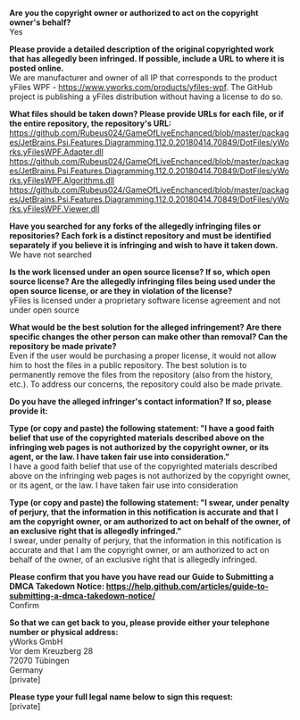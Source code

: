 **Are you the copyright owner or authorized to act on the copyright owner's behalf?**   
Yes

**Please provide a detailed description of the original copyrighted work that has allegedly been infringed. If possible, include a URL to where it is posted online.**   
We are manufacturer and owner of all IP that corresponds to the product yFiles WPF - https://www.yworks.com/products/yfiles-wpf. The GitHub project is publishing a yFiles distribution without having a license to do so.

**What files should be taken down? Please provide URLs for each file, or if the entire repository, the repository's URL:**   
https://github.com/Rubeus024/GameOfLiveEnchanced/blob/master/packages/JetBrains.Psi.Features.Diagramming.112.0.20180414.70849/DotFiles/yWorks.yFilesWPF.Adapter.dll   
https://github.com/Rubeus024/GameOfLiveEnchanced/blob/master/packages/JetBrains.Psi.Features.Diagramming.112.0.20180414.70849/DotFiles/yWorks.yFilesWPF.Algorithms.dll   
https://github.com/Rubeus024/GameOfLiveEnchanced/blob/master/packages/JetBrains.Psi.Features.Diagramming.112.0.20180414.70849/DotFiles/yWorks.yFilesWPF.Viewer.dll

**Have you searched for any forks of the allegedly infringing files or repositories? Each fork is a distinct repository and must be identified separately if you believe it is infringing and wish to have it taken down.**   
We have not searched

**Is the work licensed under an open source license? If so, which open source license? Are the allegedly infringing files being used under the open source license, or are they in violation of the license?**   
yFiles is licensed under a proprietary software license agreement and not under open source

**What would be the best solution for the alleged infringement? Are there specific changes the other person can make other than removal? Can the repository be made private?**   
Even if the user would be purchasing a proper license, it would not allow him to host the files in a public repository. The best solution is to permanently remove the files from the repository (also from the history, etc.). To address our concerns, the repository could also be made private.

**Do you have the alleged infringer's contact information? If so, please provide it:**

**Type (or copy and paste) the following statement: "I have a good faith belief that use of the copyrighted materials described above on the infringing web pages is not authorized by the copyright owner, or its agent, or the law. I have taken fair use into consideration."**   
I have a good faith belief that use of the copyrighted materials described above on the infringing web pages is not authorized by the copyright owner, or its agent, or the law. I have taken fair use into consideration

**Type (or copy and paste) the following statement: "I swear, under penalty of perjury, that the information in this notification is accurate and that I am the copyright owner, or am authorized to act on behalf of the owner, of an exclusive right that is allegedly infringed."**   
I swear, under penalty of perjury, that the information in this notification is accurate and that I am the copyright owner, or am authorized to act on behalf of the owner, of an exclusive right that is allegedly infringed.

**Please confirm that you have you have read our Guide to Submitting a DMCA Takedown Notice: https://help.github.com/articles/guide-to-submitting-a-dmca-takedown-notice/**   
Confirm

**So that we can get back to you, please provide either your telephone number or physical address:**   
yWorks GmbH   
Vor dem Kreuzberg 28   
72070 Tübingen   
Germany   
[private]

**Please type your full legal name below to sign this request:**   
[private]
